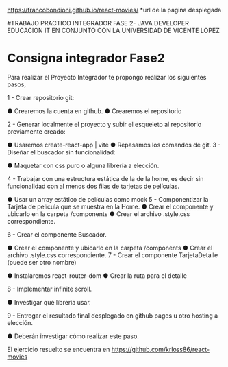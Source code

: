 https://francobondioni.github.io/react-movies/
*url de la pagina desplegada

#TRABAJO PRACTICO INTEGRADOR FASE 2- JAVA DEVELOPER EDUCACION IT EN CONJUNTO CON LA UNIVERSIDAD DE VICENTE LOPEZ




# Consigna integrador Fase2
Para realizar el Proyecto Integrador te propongo realizar los
siguientes pasos,

1 - Crear repositorio git:

● Crearemos la cuenta en github.
● Crearemos el repositorio

2 - Generar localmente el proyecto y subir el esqueleto al repositorio previamente creado:

● Usaremos create-react-app | vite
● Repasamos los comandos de git.
3 - Diseñar el buscador sin funcionalidad:

● Maquetar con css puro o alguna librería a elección.

4 - Trabajar con una estructura estática de la de la home, es decir sin funcionalidad con al
menos dos filas de tarjetas de películas.

● Usar un array estático de películas como mock
5 - Componentizar la Tarjeta de película que se muestra en la Home.
● Crear el componente y ubicarlo en la carpeta /components
● Crear el archivo .style.css correspondiente.

6 - Crear el componente Buscador.

● Crear el componente y ubicarlo en la carpeta /components
● Crear el archivo .style.css correspondiente.
7 - Crear el componente TarjetaDetalle (puede ser otro nombre)

● Instalaremos react-router-dom
● Crear la ruta para el detalle

8 - Implementar infinite scroll.

● Investigar qué librería usar.

9 - Entregar el resultado final desplegado en github pages u otro hosting a elección.

● Deberán investigar cómo realizar este paso.

El ejercicio resuelto se encuentra en https://github.com/krloss86/react-movies
